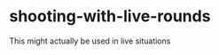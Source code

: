 shooting-with-live-rounds
=========================

This might actually be used in live situations
